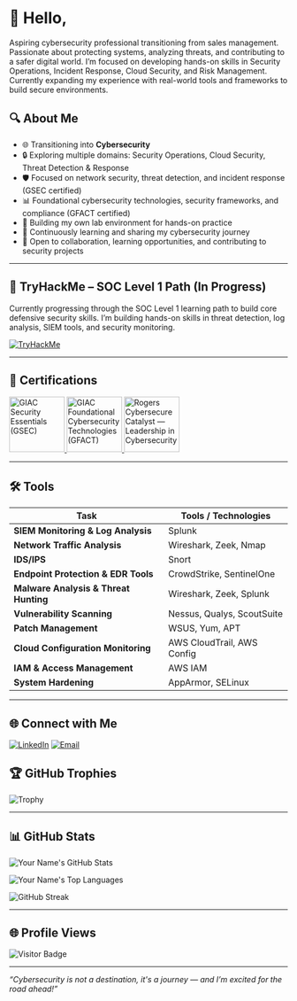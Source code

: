 # 👋 Hello,

Aspiring cybersecurity professional transitioning from sales management. Passionate about protecting systems, analyzing threats, and contributing to a safer digital world. I’m focused on developing hands-on skills in Security Operations, Incident Response, Cloud Security, and Risk Management. Currently expanding my experience with real-world tools and frameworks to build secure environments.

## 🔍 About Me

- 🌐 Transitioning into **Cybersecurity**
- 🔒 Exploring multiple domains: Security Operations, Cloud Security, Threat Detection & Response
- 🛡️ Focused on network security, threat detection, and incident response (GSEC certified)
- 📊 Foundational cybersecurity technologies, security frameworks, and compliance (GFACT certified)
- 🚀 Building my own lab environment for hands-on practice
- 🌱 Continuously learning and sharing my cybersecurity journey
- 🌟 Open to collaboration, learning opportunities, and contributing to security projects
---
## 🎯 TryHackMe – SOC Level 1 Path (In Progress)

Currently progressing through the SOC Level 1 learning path to build core defensive security skills. I’m building hands-on skills in threat detection, log analysis, SIEM tools, and security monitoring.

[![TryHackMe](https://tryhackme-badges.s3.amazonaws.com/r0s333.png)](https://tryhackme.com/p/r0s333)

---

## 🏅 Certifications 

<a href="https://www.giac.org/certifications/security-essentials-gsec/">
  <img src="https://images.credly.com/images/8e6bde54-8a33-4ec0-9d70-90fcde581bcf/image.png" alt="GIAC Security Essentials (GSEC)" width="100"/>
</a>
<a href="https://www.giac.org/certifications/foundational-cybersecurity-technologies-gfact/">
  <img src="https://images.credly.com/images/2d9b3293-9295-4ac3-a326-1bb7013225a4/image.png" alt="GIAC Foundational Cybersecurity Technologies (GFACT)" width="100"/>
</a>
<a href="https://cybersecurecatalyst.ca/clic/">
  <img src="https://cybersecurecatalyst.ca/wp-content/uploads/2023/03/CLIC-Badge_Transparent-1.webp" alt="Rogers Cybersecure Catalyst — Leadership in Cybersecurity" width="100"/>
</a>


---

## 🛠️ Tools 

| Task | Tools / Technologies |
|---------------------------------------|-----------------------------------------------|
| **SIEM Monitoring & Log Analysis** | Splunk |
| **Network Traffic Analysis** | Wireshark, Zeek, Nmap |
| **IDS/IPS** | Snort |
| **Endpoint Protection & EDR Tools** | CrowdStrike, SentinelOne |
| **Malware Analysis & Threat Hunting** | Wireshark, Zeek, Splunk |
| **Vulnerability Scanning** | Nessus, Qualys, ScoutSuite |
| **Patch Management** | WSUS, Yum, APT |
| **Cloud Configuration Monitoring** | AWS CloudTrail, AWS Config |
| **IAM & Access Management** | AWS IAM |
| **System Hardening** | AppArmor, SELinux |

---
## 🌐 Connect with Me

[![LinkedIn](https://img.shields.io/badge/LinkedIn-blue?style=for-the-badge&logo=linkedin)](www.linkedin.com/in/rozacalloway)
[![Email](https://img.shields.io/badge/Email-D14836?style=for-the-badge&logo=gmail&logoColor=white)](mailto:rozacalloway@gmail.com)

## 🏆 GitHub Trophies

![Trophy](https://github-profile-trophy.vercel.app/?username=LockGrid&theme=tokyonight&no-frame=true&no-bg=true&margin-w=4)

---

## 📊 GitHub Stats

![Your Name's GitHub Stats](https://github-readme-stats.vercel.app/api?username=LockGrid&show_icons=true&theme=tokyonight&hide_border=true)

![Your Name's Top Languages](https://github-readme-stats.vercel.app/api/top-langs/?username=LockGrid&layout=compact&theme=tokyonight&hide_border=true)

![GitHub Streak](https://streak-stats.demolab.com?user=LockGrid&theme=tokyonight&hide_border=true)

---

## 🌐 Profile Views

![Visitor Badge](https://visitor-badge.laobi.icu/badge?page_id=LockGrid.LockGrid)

---

*“Cybersecurity is not a destination, it's a journey — and I’m excited for the road ahead!”*
